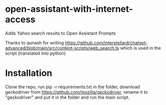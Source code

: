 # open-assistant-with-internet-access
Adds Yahoo search results to Open Assistant Prompts

Thanks to qunash for writing https://github.com/interstellard/chatgpt-advanced/blob/main/src/content-scripts/web_search.ts which is used in the script (translated into python)
# Installation
Clone the repo, run pip -r requirements.txt in the folder, download geckodriver from https://github.com/mozilla/geckodriver, rename it to "geckodriver" and put it in the folder and run the main script.

